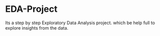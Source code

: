 # EDA-Project
Its a step by step Exploratory Data Analysis project. which be help full to explore insights from the data. 
